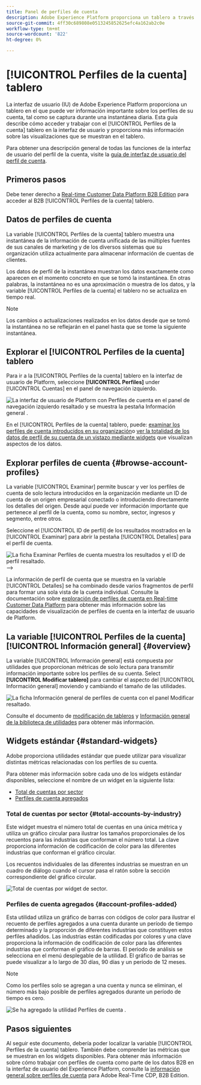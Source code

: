 ```yaml
---
title: Panel de perfiles de cuenta
description: Adobe Experience Platform proporciona un tablero a través del cual puede ver información importante sobre los perfiles de cuenta B2B de su organización.
source-git-commit: 4ff30c689808e0513245852625efc4a162ab2c0e
workflow-type: tm+mt
source-wordcount: '822'
ht-degree: 0%

---
```


# [!UICONTROL Perfiles de la cuenta] tablero

La interfaz de usuario (IU) de Adobe Experience Platform proporciona un tablero en el que puede ver información importante sobre los perfiles de su cuenta, tal como se captura durante una instantánea diaria. Esta guía describe cómo acceder y trabajar con el [!UICONTROL Perfiles de la cuenta] tablero en la interfaz de usuario y proporciona más información sobre las visualizaciones que se muestran en el tablero.

Para obtener una descripción general de todas las funciones de la interfaz de usuario del perfil de la cuenta, visite la [guía de interfaz de usuario del perfil de cuenta](../../rtcdp/accounts/account-profile-ui-guide.md).

## Primeros pasos

Debe tener derecho a [Real-time Customer Data Platform B2B Edition](../../rtcdp/b2b-overview.md) para acceder al B2B [!UICONTROL Perfiles de la cuenta] tablero.

## Datos de perfiles de cuenta

La variable [!UICONTROL Perfiles de la cuenta] tablero muestra una instantánea de la información de cuenta unificada de las múltiples fuentes de sus canales de marketing y de los diversos sistemas que su organización utiliza actualmente para almacenar información de cuentas de clientes.

Los datos de perfil de la instantánea muestran los datos exactamente como aparecen en el momento concreto en que se tomó la instantánea. En otras palabras, la instantánea no es una aproximación o muestra de los datos, y la variable [!UICONTROL Perfiles de la cuenta] el tablero no se actualiza en tiempo real.

>[!NOTE]
>
>Los cambios o actualizaciones realizados en los datos desde que se tomó la instantánea no se reflejarán en el panel hasta que se tome la siguiente instantánea.

## Explorar el [!UICONTROL Perfiles de la cuenta] tablero

Para ir a la [!UICONTROL Perfiles de la cuenta] tablero en la interfaz de usuario de Platform, seleccione **[!UICONTROL Perfiles]** under [!UICONTROL Cuentas] en el panel de navegación izquierdo.

![La interfaz de usuario de Platform con Perfiles de cuenta en el panel de navegación izquierdo resaltado y se muestra la pestaña Información general .](../images/account-profiles/account-profiles-dashboard.png)

En el [!UICONTROL Perfiles de la cuenta] tablero, puede: [examinar los perfiles de cuenta introducidos en su organización](#browse-account-profiles)o [ver la totalidad de los datos de perfil de su cuenta de un vistazo mediante widgets](#standard-widgets) que visualizan aspectos de los datos.

## Explorar perfiles de cuenta {#browse-account-profiles}

La variable [!UICONTROL Examinar] permite buscar y ver los perfiles de cuenta de solo lectura introducidos en la organización mediante un ID de cuenta de un origen empresarial conectado o introduciendo directamente los detalles del origen. Desde aquí puede ver información importante que pertenece al perfil de la cuenta, como su nombre, sector, ingresos y segmento, entre otros.

Seleccione el [!UICONTROL ID de perfil] de los resultados mostrados en la [!UICONTROL Examinar] para abrir la pestaña [!UICONTROL Detalles] para el perfil de cuenta.

![La ficha Examinar Perfiles de cuenta muestra los resultados y el ID de perfil resaltado.](../images/account-profiles/account-profiles-browse-tab.png) —>

La información de perfil de cuenta que se muestra en la variable [!UICONTROL Detalles] se ha combinado desde varios fragmentos de perfil para formar una sola vista de la cuenta individual. Consulte la documentación sobre [exploración de perfiles de cuenta en Real-time Customer Data Platform](../../rtcdp/accounts/account-profile-ui-guide.md#browse-account-profiles) para obtener más información sobre las capacidades de visualización de perfiles de cuenta en la interfaz de usuario de Platform.

## La variable [!UICONTROL Perfiles de la cuenta] [!UICONTROL Información general] {#overview}

La variable [!UICONTROL Información general] está compuesta por utilidades que proporcionan métricas de solo lectura para transmitir información importante sobre los perfiles de su cuenta. Select **[!UICONTROL Modificar tablero]** para cambiar el aspecto del [!UICONTROL Información general] moviendo y cambiando el tamaño de las utilidades.

![La ficha Información general de perfiles de cuenta con el panel Modificar resaltado.](../images/account-profiles/modify-dashboard.png)

Consulte el documento de [modificación de tableros](../customize/modify.md) y [Información general de la biblioteca de utilidades](../customize/widget-library.md) para obtener más información.

## Widgets estándar {#standard-widgets}

Adobe proporciona utilidades estándar que puede utilizar para visualizar distintas métricas relacionadas con los perfiles de su cuenta.

Para obtener más información sobre cada uno de los widgets estándar disponibles, seleccione el nombre de un widget en la siguiente lista:

* [Total de cuentas por sector](#total-accounts-by-industry)
* [Perfiles de cuenta agregados](#account-profiles-added)

### Total de cuentas por sector {#total-accounts-by-industry}

Este widget muestra el número total de cuentas en una única métrica y utiliza un gráfico circular para ilustrar los tamaños proporcionales de los recuentos para las industrias que conforman el número total. La clave proporciona información de codificación de color para las diferentes industrias que conforman el gráfico circular.

Los recuentos individuales de las diferentes industrias se muestran en un cuadro de diálogo cuando el cursor pasa el ratón sobre la sección correspondiente del gráfico circular.

![Total de cuentas por widget de sector.](../images/account-profiles/total-accounts-by-industry-widget.png)

### Perfiles de cuenta agregados {#account-profiles-added}

Esta utilidad utiliza un gráfico de barras con códigos de color para ilustrar el recuento de perfiles agregados a una cuenta durante un período de tiempo determinado y la proporción de diferentes industrias que constituyen estos perfiles añadidos. Las industrias están codificadas por colores y una clave proporciona la información de codificación de color para las diferentes industrias que conforman el gráfico de barras. El periodo de análisis se selecciona en el menú desplegable de la utilidad. El gráfico de barras se puede visualizar a lo largo de 30 días, 90 días y un período de 12 meses.

>[!NOTE]
>
>Como los perfiles solo se agregan a una cuenta y nunca se eliminan, el número más bajo posible de perfiles agregados durante un período de tiempo es cero.

![Se ha agregado la utilidad Perfiles de cuenta .](../images/account-profiles/accounts-profiles-added-widget.png)

## Pasos siguientes

Al seguir este documento, debería poder localizar la variable [!UICONTROL Perfiles de la cuenta] tablero. También debe comprender las métricas que se muestran en los widgets disponibles. Para obtener más información sobre cómo trabajar con perfiles de cuenta como parte de los datos B2B en la interfaz de usuario del Experience Platform, consulte la [información general sobre perfiles de cuenta](../../rtcdp/accounts/account-profile-overview.md) para Adobe Real-Time CDP, B2B Edition.
